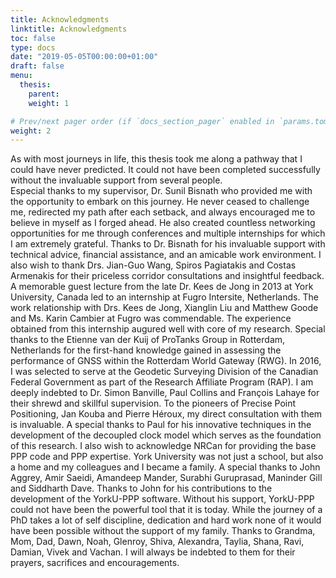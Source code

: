 ```yaml
---
title: Acknowledgments
linktitle: Acknowledgments
toc: false
type: docs
date: "2019-05-05T00:00:00+01:00"
draft: false
menu:
  thesis:
    parent: 
    weight: 1

# Prev/next pager order (if `docs_section_pager` enabled in `params.toml`)
weight: 2
--- 
```


As with most journeys in life, this thesis took me along a pathway that I could have never predicted. It could not have been completed successfully without the invaluable support from several people.  
Especial thanks to my supervisor, Dr. Sunil Bisnath who provided me with the opportunity to embark on this journey. He never ceased to challenge me, redirected my path after each setback, and always encouraged me to believe in myself as I forged ahead. He also created countless networking opportunities for me through conferences and multiple internships for which I am extremely grateful. Thanks to Dr. Bisnath for his invaluable support with technical advice, financial assistance, and an amicable work environment. I also wish to thank Drs. Jian-Guo Wang, Spiros Pagiatakis and Costas Armenakis for their priceless corridor consultations and insightful feedback.
A memorable guest lecture from the late Dr. Kees de Jong in 2013 at York University, Canada led to an internship at Fugro Intersite, Netherlands. The work relationship with Drs. Kees de Jong, Xianglin Liu and Matthew Goode and Ms. Karin Cambier at Fugro was commendable. The experience obtained from this internship augured well with core of my research. Special thanks to the Etienne van der Kuij of ProTanks Group in Rotterdam, Netherlands for the first-hand knowledge gained in assessing the performance of GNSS within the Rotterdam World Gateway (RWG).
In 2016, I was selected to serve at the Geodetic Surveying Division of the Canadian Federal Government as part of the Research Affiliate Program (RAP). I am deeply indebted to Dr. Simon Banville, Paul Collins and François Lahaye for their shrewd and skillful supervision. To the pioneers of Precise Point Positioning, Jan Kouba and Pierre Héroux, my direct consultation with them is invaluable. A special thanks to Paul for his innovative techniques in the development of the decoupled clock model which serves as the foundation of this research. I also wish to acknowledge NRCan for providing the base PPP code and PPP expertise.
York University was not just a school, but also a home and my colleagues and I became a family. A special thanks to John Aggrey, Amir Saeidi, Amandeep Mander, Surabhi Guruprasad, Maninder Gill and Siddharth Dave. Thanks to John for his contributions to the development of the YorkU-PPP software. Without his support, YorkU-PPP could not have been the powerful tool that it is today.
While the journey of a PhD takes a lot of self discipline, dedication and hard work none of it would have been possible without the support of my family. Thanks to Grandma, Mom, Dad, Dawn, Noah, Glenroy, Shiva, Alexandra, Taylia, Shana, Ravi, Damian, Vivek and Vachan. I will always be indebted to them for their prayers, sacrifices and encouragements.


